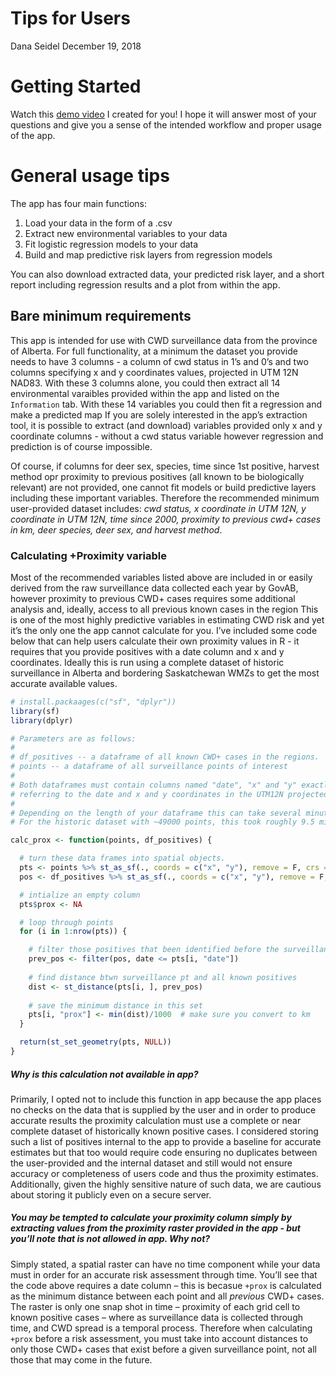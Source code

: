 Tips for Users
================
Dana Seidel
December 19, 2018

# Getting Started

Watch this [demo video](https://youtu.be/ub9ApzhYano) I created for
you\! I hope it will answer most of your questions and give you a sense
of the intended workflow and proper usage of the app.

# General usage tips

The app has four main functions:

1.  Load your data in the form of a .csv
2.  Extract new environmental variables to your data
3.  Fit logistic regression models to your data
4.  Build and map predictive risk layers from regression models

You can also download extracted data, your predicted risk layer, and a
short report including regression results and a plot from within the
app.

## Bare minimum requirements

This app is intended for use with CWD surveillance data from the
province of Alberta. For full functionality, at a minimum the dataset
you provide needs to have 3 columns - a column of cwd status in 1’s and
0’s and two columns specifying x and y coordinates values, projected in
UTM 12N NAD83. With these 3 columns alone, you could then extract all 14
environmental varaibles provided within the app and listed on the
`Information` tab. With these 14 variables you could then fit a
regression and make a predicted map If you are solely interested in the
app’s extraction tool, it is possible to extract (and download)
variables provided only x and y coordinate columns - without a cwd
status variable however regression and prediction is of course
impossible.

Of course, if columns for deer sex, species, time since 1st positive,
harvest method opr proximity to previous positives (all known to be
biologically relevant) are not provided, one cannot fit models or build
predictive layers including these important variables. Therefore the
recommended minimum user-provided dataset includes: *cwd status, x
coordinate in UTM 12N, y coordinate in UTM 12N, time since 2000,
proximity to previous cwd+ cases in km, deer species, deer sex, and
harvest method*.

### Calculating +Proximity variable

Most of the recommended variables listed above are included in or easily
derived from the raw surveillance data collected each year by GovAB,
however proximity to previous CWD+ cases requires some additional
analysis and, ideally, access to all previous known cases in the region
This is one of the most highly predictive variables in estimating CWD
risk and yet it’s the only one the app cannot calculate for you. I’ve
included some code below that can help users calculate their own
proximity values in R - it requires that you provide positives with a
date column and x and y coordinates. Ideally this is run using a
complete dataset of historic surveillance in Alberta and bordering
Saskatchewan WMZs to get the most accurate available values.

``` r
# install.packaages(c("sf", "dplyr"))
library(sf)
library(dplyr)

# Parameters are as follows:
#
# df_positives -- a dataframe of all known CWD+ cases in the regions.
# points -- a dataframe of all surveillance points of interest
#
# Both dataframes must contain columns named "date", "x" and "y" exactly
# referring to the date and x and y coordinates in the UTM12N projected crs when and where it was collected
#
# Depending on the length of your dataframe this can take several minutes. 
# For the historic dataset with ~49000 points, this took roughly 9.5 mins

calc_prox <- function(points, df_positives) {

  # turn these data frames into spatial objects.
  pts <- points %>% st_as_sf(., coords = c("x", "y"), remove = F, crs = 26912)
  pos <- df_positives %>% st_as_sf(., coords = c("x", "y"), remove = F, crs = 26912)

  # intialize an empty column
  pts$prox <- NA

  # loop through points
  for (i in 1:nrow(pts)) {

    # filter those positives that been identified before the surveillance pt
    prev_pos <- filter(pos, date <= pts[i, "date"])
    
    # find distance btwn surveillance pt and all known positives 
    dist <- st_distance(pts[i, ], prev_pos)
    
    # save the minimum distance in this set
    pts[i, "prox"] <- min(dist)/1000  # make sure you convert to km
  }

  return(st_set_geometry(pts, NULL))
}
```

##### Why is this calculation not available in app?

Primarily, I opted not to include this function in app because the app
places no checks on the data that is supplied by the user and in order
to produce accurate results the proximity calculation must use a
complete or near complete dataset of historically known positive cases.
I considered storing such a list of positives internal to the app to
provide a baseline for accurate estimates but that too would require
code ensuring no duplicates between the user-provided and the internal
dataset and still would not ensure accuracy or completeness of users
code and thus the proximity estimates. Additionally, given the highly
sensitive nature of such data, we are cautious about storing it publicly
even on a secure
server.

##### You may be tempted to calculate your proximity column simply by extracting values from the proximity raster provided in the app - but you’ll note that is not allowed in app. Why not?

Simply stated, a spatial raster can have no time component while your
data must in order for an accurate risk assessment through time. You’ll
see that the code above requires a date column – this is becasue `+prox`
is calculated as the minimum distance between each point and all
*previous* CWD+ cases. The raster is only one snap shot in time –
proximity of each grid cell to known positive cases – where as
surveillance data is collected through time, and CWD spread is a
temporal process. Therefore when calculating `+prox` before a risk
assessment, you must take into account distances to only those CWD+
cases that exist before a given surveillance point, not all those that
may come in the future.
